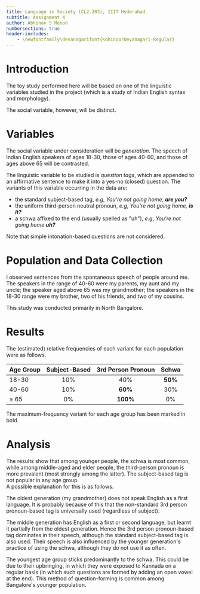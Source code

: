 ```yaml
---
title: Language in Society (CL2.203), IIIT Hyderabad
subtitle: Assignment 4
author: Abhinav S Menon
numbersections: true
header-includes:
    - \newfontfamily\devanagarifont{KohinoorDevanagari-Regular}
---
```


# Introduction
The toy study performed here will be based on one of the linguistic variables studied in the project (which is a study of Indian English syntax and morphology).  

The social variable, however, will be distinct.

# Variables
The social variable under consideration will be *generation*. The speech of Indian English speakers of ages 18-30, those of ages 40-60, and those of ages above 65 will be contrasted.  

The linguistic variable to be studied is *question tags*, which are appended to an affirmative sentence to make it into a yes-no (closed) question. The variants of this variable occurring in the data are:

* the standard subject-based tag, *e.g*, *You're not going home,* ***are you?***
* the uniform third-person neutral pronoun, *e.g*, *You're not going home,* ***is it?***
* a schwa affixed to the end (usually spelled as "uh"), *e.g*, *You're not going home* ***uh?***

Note that simple intonation-based questions are not considered.

# Population and Data Collection
I observed sentences from the spontaneous speech of people around me. The speakers in the range of 40-60 were my parents, my aunt and my uncle; the speaker aged above 65 was my grandmother; the speakers in the 18-30 range were my brother, two of his friends, and two of my cousins.  

This study was conducted primarily in North Bangalore.

# Results
The (estimated) relative frequencies of each variant for each population were as follows.

Age Group | Subject-Based | 3rd Person Pronoun | Schwa   |  
--------- | :-----------: | :----------------: | :-----: |  
18-30     | 10%           | 40%                | **50%** |  
40-60     | 10%           | **60%**            | 30%     |  
$\geq$ 65 | 0%            | **100%**           | 0%      |  

The maximum-frequency variant for each age group has been marked in bold.

# Analysis
The results show that among younger people, the schwa is most common, while among middle-aged and elder people, the third-person pronoun is more prevalent (most strongly among the latter). The subject-based tag is not popular in any age group.  
A possible explanation for this is as follows.  

The oldest generation (my grandmother) does not speak English as a first language. It is probably because of this that the non-standard 3rd person pronoun-based tag is universally used (regardless of subject).  

The middle generation has English as a first or second language, but learnt it partially from the oldest generation. Hence the 3rd person pronoun-based tag dominates in their speech, although the standard subject-based tag is also used. Their speech is also influenced by the younger generation's practice of using the schwa, although they do not use it as often.  

The youngest age group sticks predominantly to the schwa. This could be due to their upbringing, in which they were exposed to Kannada on a regular basis (in which such questions are formed by adding an open vowel at the end). This method of question-forming is common among Bangalore's younger population.
